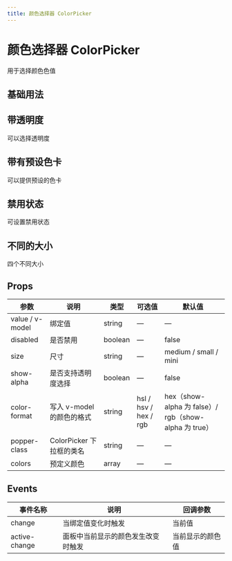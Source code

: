 ```yaml
---
title: 颜色选择器 ColorPicker
---
```


<f-back-top></f-back-top>

# 颜色选择器 ColorPicker

用于选择颜色色值

## 基础用法

<preview path="./demo/ColorPicker/Basic.vue"></preview>

## 带透明度

可以选择透明度

<preview path="./demo/ColorPicker/Alpha.vue"></preview>

## 带有预设色卡

可以提供预设的色卡

<preview path="./demo/ColorPicker/Colors.vue"></preview>

## 禁用状态

可设置禁用状态

<preview path="./demo/ColorPicker/Disabled.vue"></preview>

## 不同的大小

四个不同大小

<preview path="./demo/ColorPicker/Size.vue"></preview>

## Props

| 参数            | 说明                      | 类型    | 可选值                | 默认值                                                |
| --------------- | ------------------------- | ------- | --------------------- | ----------------------------------------------------- |
| value / v-model | 绑定值                    | string  | —                     | —                                                     |
| disabled        | 是否禁用                  | boolean | —                     | false                                                 |
| size            | 尺寸                      | string  | —                     | medium / small / mini                                 |
| show-alpha      | 是否支持透明度选择        | boolean | —                     | false                                                 |
| color-format    | 写入 v-model 的颜色的格式 | string  | hsl / hsv / hex / rgb | hex（show-alpha 为 false）/ rgb（show-alpha 为 true） |
| popper-class    | ColorPicker 下拉框的类名  | string  | —                     | —                                                     |
| colors          | 预定义颜色                | array   | —                     | —                                                     |

## Events

| 事件名称      | 说明                               | 回调参数         |
| ------------- | ---------------------------------- | ---------------- |
| change        | 当绑定值变化时触发                 | 当前值           |
| active-change | 面板中当前显示的颜色发生改变时触发 | 当前显示的颜色值 |
